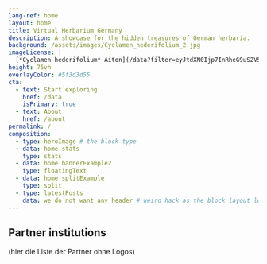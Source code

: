 ```yaml
---
lang-ref: home
layout: home
title: Virtual Herbarium Germany
description: A showcase for the hidden treasures of German herbaria.
background: /assets/images/Cyclamen_hederifolium_2.jpg
imageLicense: |
  [*Cyclamen hederifolium* Aiton](/data?filter=eyJtdXN0Ijp7InRheG9uS2V5IjpbNzEyNzgxMF19fQ); photo by [Thomas Dürbye](https://www.bgbm.org/en/staff/thomas-durbye) via [GBIF](https://www.gbif.org/occurrence/2556888823)
height: 75vh
overlayColor: #5f3d3d55
cta:
  - text: Start exploring
    href: /data
    isPrimary: true
  - text: About
    href: /about
permalink: /
composition:
  - type: heroImage # the block type
  - data: home.stats
    type: stats
  - data: home.bannerExample2
    type: floatingText
  - data: home.splitExample
    type: split
  - type: latestPosts
    data: we_do_not_want_any_header # weird hack as the block layout looks for a data element and falls back to the page if none is present
---
```


## Partner institutions 

(hier die Liste der Partner ohne Logos)

